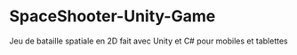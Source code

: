 # SpaceShooter-Unity-Game
Jeu de bataille spatiale en 2D fait avec Unity et C# pour mobiles et tablettes
